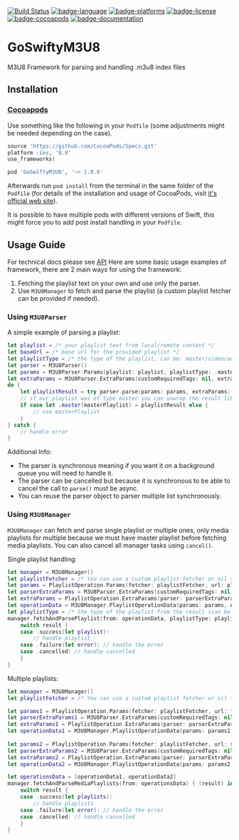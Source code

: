
 [![Build Status](https://travis-ci.org/gal-orlanczyk/go-swifty-m3u8.svg?branch=master)](https://travis-ci.org/gal-orlanczyk/go-swifty-m3u8.svg?branch=master)
[![badge-language](https://img.shields.io/badge/Swift-4-orange.svg?style=flat)](swift.org)
[![badge-platforms](https://img.shields.io/badge/Platforms-macOS%20%7C%20iOS%20%7C%20tvOS-lightgray.svg?style=flat)](swift.org)
[![badge-license](https://img.shields.io/badge/License-MIT-lightgrey.svg?style=flat)](https://github.com/gal-orlanczyk/go-swifty-m3u8/blob/master/LICENSE)
[![badge-cocoapods](https://img.shields.io/cocoapods/v/GoSwiftyM3U8.svg?style=flat)](https://cocoapods.org/pods/GoSwiftyM3U8)
[![badge-documentation](https://gal-orlanczyk.github.io/go-swifty-m3u8/API/badge.svg)](https://gal-orlanczyk.github.io/go-swifty-m3u8/API)

# GoSwiftyM3U8
M3U8 Framework for parsing and handling .m3u8 index files

## Installation

### [Cocoapods](https://cocoapods.org/pods/GoSwiftyM3U8)

Use something like the following in your `Podfile` (some adjustments might be needed depending on the case).

```ruby
source 'https://github.com/CocoaPods/Specs.git'
platform :ios, '8.0'
use_frameworks!

pod 'GoSwiftyM3U8', '~> 1.0.0'
```

Afterwards run `pod install` from the terminal in the same folder of the `Podfile` (for details of the installation and usage of CocoaPods, visit [it's official web site](https://cocoapods.org)).

It is possible to have multiple pods with different versions of Swift, this might force you to add post install handling in your `Podfile`.

## Usage Guide

For technical docs please see [API](https://gal-orlanczyk.github.io/go-swifty-m3u8/API)
Here are some basic usage examples of framework, there are 2 main ways for using the framework:

1. Fetching the playlist text on your own and use only the parser.
2. Use `M3U8Manager` to fetch and parse the playlist (a custom playlist fetcher can be provided if needed).

### Using `M3U8Parser`

A simple example of parsing a playlist:

```swift
let playlist = /* your playlist text from local/remote content */
let baseUrl = /* base url for the provided playlist */
let playlistType = /* the type of the playlist, can be: master/video/audio/subtitles */
let parser = M3U8Parser()
let params = M3U8Parser.Params(playlist: playlist, playlistType: .master, baseUrl: baseUrl)
let extraParams = M3U8Parser.ExtraParams(customRequiredTags: nil, extraTypes: nil, linePostProcessHandler: nil) // optional
do {
    let playlistResult = try parser.parse(params: params, extraParams: extraParams)
    // if our playlist was of type master you can unwrap the result like this:
    if case let .master(masterPlaylist) = playlistResult else {
        // use masterPlaylist
    }
} catch {
    // handle error
}            
```

Additional Info:
* The parser is synchronous meaning if you want it on a background queue you will need to handle it.
* The parser can be cancelled but because it is synchronous to be able to cancel the call to `parse()` must be async.
* You can reuse the parser object to parser multiple list synchronously.

### Using `M3U8Manager`

`M3U8Manager` can fetch and parse single playlist or multiple ones, only media playlists for multiple because we must have master playlist before fetching media playlists.
You can also cancel all manager tasks using `cancel()`.

Single playlist handling:

```swift
let manager = M3U8Manager()
let playlistFetcher = /* You can use a custom playlist fetcher or nil to use the default one */
let params = PlaylistOperation.Params(fetcher: playlistFetcher, url: playlistUrl, playlistType: playlistType)
let parserExtraParams = M3U8Parser.ExtraParams(customRequiredTags: nil, extraTypes: nil, linePostProcessHandler: nil) // optional
let extraParams = PlaylistOperation.ExtraParams(parser: parserExtraParams) // optional
let operationData = M3U8Manager.PlaylistOperationData(params: params, extraParams: extraParams)
let playlistType = /* the type of the playlist from the result (can be MasterPlaylist.self/MediaPlaylist.self) */
manager.fetchAndParsePlaylist(from: operationData, playlistType: playlistType) { (result) in
    switch result {
    case .success(let playlist):
        // handle playlist
    case .failure(let error): // handle the error
    case .cancelled: // handle cancelled
    }
}
```

Multiple playlists:

```swift
let manager = M3U8Manager()
let playlistFetcher = /* You can use a custom playlist fetcher or nil to use the default one */

let params1 = PlaylistOperation.Params(fetcher: playlistFetcher, url: firstUrl, playlistType: playlistType)
let parserExtraParams1 = M3U8Parser.ExtraParams(customRequiredTags: nil, extraTypes: nil, linePostProcessHandler: nil)
let extraParams1 = PlaylistOperation.ExtraParams(parser: parserExtraParams1)
let operationData1 = M3U8Manager.PlaylistOperationData(params: params1, extraParams: extraParams1)
        
let params2 = PlaylistOperation.Params(fetcher: playlistFetcher, url: secondUrl, playlistType: playlistType)
let parserExtraParams2 = M3U8Parser.ExtraParams(customRequiredTags: nil, extraTypes: nil, linePostProcessHandler: nil)
let extraParams2 = PlaylistOperation.ExtraParams(parser: parserExtraParams2)
let operationData2 = M3U8Manager.PlaylistOperationData(params: params2, extraParams: extraParams2)

let operationsData = [operationData1, operationData2]
manager.fetchAndParseMediaPlaylists(from: operationsData) { (result) in
    switch result {
    case .success(let playlists):
        // handle playlists
    case .failure(let error): // handle the error
    case .cancelled: // handle cancelled
    }
}
```
